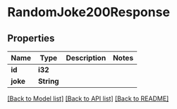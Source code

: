 # RandomJoke200Response

## Properties

Name | Type | Description | Notes
------------ | ------------- | ------------- | -------------
**id** | **i32** |  | 
**joke** | **String** |  | 

[[Back to Model list]](../README.md#documentation-for-models) [[Back to API list]](../README.md#documentation-for-api-endpoints) [[Back to README]](../README.md)


